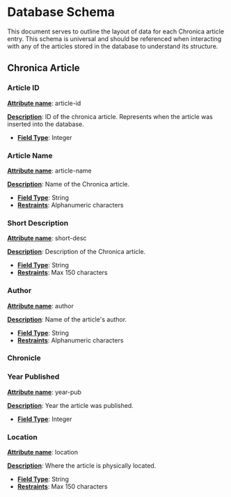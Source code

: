 # Database Schema

This document serves to outline the layout of data for each Chronica article entry. This schema is universal and should be referenced when interacting with any of the articles stored in the database to understand its structure.

## Chronica Article

### Article ID

**<u>Attribute name</u>**: article-id

**<u>Description</u>**: ID of the chronica article. Represents when the article was inserted into the database.

* <u>**Field Type**</u>: Integer

### Article Name

<u>**Attribute name**</u>: article-name

**<u>Description</u>**: Name of the Chronica article.

* <u>**Field Type**</u>: String
* <u>**Restraints**</u>: Alphanumeric characters

### Short Description

<u>**Attribute name**</u>: short-desc

**<u>Description</u>**: Description of the Chronica article.

* <u>**Field Type**</u>: String
* <u>**Restraints**</u>: Max 150 characters

### Author
<u>**Attribute name**</u>: author

**<u>Description</u>**: Name of the article's author.

* <u>**Field Type**</u>: String
* <u>**Restraints**</u>: Alphanumeric characters

### Chronicle

### Year Published
<u>**Attribute name**</u>: year-pub

**<u>Description</u>**: Year the article was published.

* <u>**Field Type**</u>: Integer


### Location
<u>**Attribute name**</u>: location

**<u>Description</u>**: Where the article is physically located.

* <u>**Field Type**</u>: String
* <u>**Restraints**</u>: Max 150 characters

